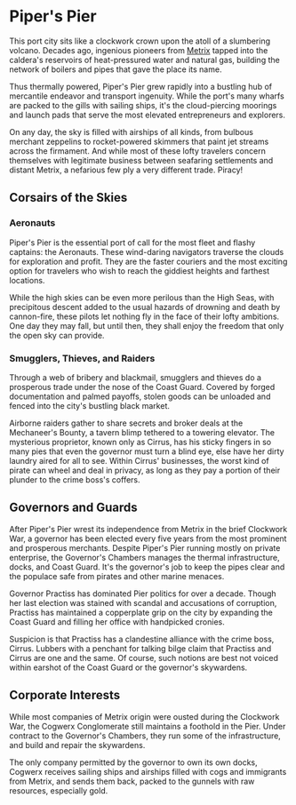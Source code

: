# Piper's Pier

This port city sits like a clockwork crown upon the atoll of a slumbering volcano. Decades ago, ingenious pioneers from [Metrix](../../rathe/metrix/metrix.md) tapped into the caldera's reservoirs of heat-pressured water and natural gas, building the network of boilers and pipes that gave the place its name.

Thus thermally powered, Piper's Pier grew rapidly into a bustling hub of mercantile endeavor and transport ingenuity. While the port's many wharfs are packed to the gills with sailing ships, it's the cloud-piercing moorings and launch pads that serve the most elevated entrepreneurs and explorers.

On any day, the sky is filled with airships of all kinds, from bulbous merchant zeppelins to rocket-powered skimmers that paint jet streams across the firmament. And while most of these lofty travelers concern themselves with legitimate business between seafaring settlements and distant Metrix, a nefarious few ply a very different trade. Piracy!

## Corsairs of the Skies

### Aeronauts

Piper's Pier is the essential port of call for the most fleet and flashy captains: the Aeronauts. These wind-daring navigators traverse the clouds for exploration and profit. They are the faster couriers and the most exciting option for travelers who wish to reach the giddiest heights and farthest locations.

While the high skies can be even more perilous than the High Seas, with precipitous descent added to the usual hazards of drowning and death by cannon-fire, these pilots let nothing fly in the face of their lofty ambitions. One day they may fall, but until then, they shall enjoy the freedom that only the open sky can provide.

### Smugglers, Thieves, and Raiders

Through a web of bribery and blackmail, smugglers and thieves do a prosperous trade under the nose of the Coast Guard. Covered by forged documentation and palmed payoffs, stolen goods can be unloaded and fenced into the city's bustling black market.

Airborne raiders gather to share secrets and broker deals at the Mechaneer's Bounty, a tavern blimp tethered to a towering elevator. The mysterious proprietor, known only as Cirrus, has his sticky fingers in so many pies that even the governor must turn a blind eye, else have her dirty laundry aired for all to see. Within Cirrus' businesses, the worst kind of pirate can wheel and deal in privacy, as long as they pay a portion of their plunder to the crime boss's coffers.

## Governors and Guards

After Piper's Pier wrest its independence from Metrix in the brief Clockwork War, a governor has been elected every five years from the most prominent and prosperous merchants. Despite Piper's Pier running mostly on private enterprise, the Governor's Chambers manages the thermal infrastructure, docks, and Coast Guard. It's the governor's job to keep the pipes clear and the populace safe from pirates and other marine menaces.

Governor Practiss has dominated Pier politics for over a decade. Though her last election was stained with scandal and accusations of corruption, Practiss has maintained a copperplate grip on the city by expanding the Coast Guard and filling her office with handpicked cronies.

Suspicion is that Practiss has a clandestine alliance with the crime boss, Cirrus. Lubbers with a penchant for talking bilge claim that Practiss and Cirrus are one and the same. Of course, such notions are best not voiced within earshot of the Coast Guard or the governor's skywardens.

## Corporate Interests

While most companies of Metrix origin were ousted during the Clockwork War, the Cogwerx Conglomerate still maintains a foothold in the Pier. Under contract to the Governor's Chambers, they run some of the infrastructure, and build and repair the skywardens.

The only company permitted by the governor to own its own docks, Cogwerx receives sailing ships and airships filled with cogs and immigrants from Metrix, and sends them back, packed to the gunnels with raw resources, especially gold.
